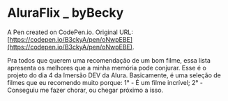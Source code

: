 # AluraFlix _ byBecky

A Pen created on CodePen.io. Original URL: [https://codepen.io/B3ckyA/pen/oNwpEBE](https://codepen.io/B3ckyA/pen/oNwpEBE).

Pra todos que querem uma recomendação de um bom filme, essa lista apresenta os melhores que a minha memória pode conjurar. Esse é o projeto do dia 4 da Imersão DEV da Alura. Basicamente, é uma seleção de filmes que eu recomendo muito porque: 1° - É um filme incrível; 2° - Conseguiu me fazer chorar, ou chegar próximo a isso.
